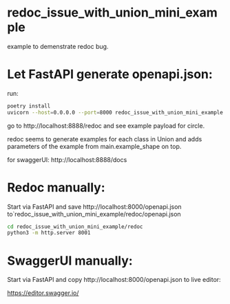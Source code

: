 # redoc_issue_with_union_mini_example

example to demenstrate redoc bug.

# Let FastAPI generate openapi.json:

run:

```bash
poetry install
uvicorn --host=0.0.0.0 --port=8000 redoc_issue_with_union_mini_example.main:app --reload
```

go to http://localhost:8888/redoc and see example payload for circle.

redoc seems to generate examples for each class in Union and adds parameters of the example from main.example_shape on top.

for swaggerUI:
http://localhost:8888/docs

# Redoc manually:

Start via FastAPI and save http://localhost:8000/openapi.json to`redoc_issue_with_union_mini_example/redoc/openapi.json

```bash
cd redoc_issue_with_union_mini_example/redoc
python3 -m http.server 8001
```

# SwaggerUI manually:

Start via FastAPI and copy http://localhost:8000/openapi.json to live editor:

https://editor.swagger.io/